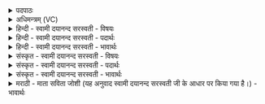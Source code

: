 <details><summary>पदपाठः</summary>

न। वै। ऊँ॒ऽइत्यूँ॑। ए॒तत्। म्रि॒यसे॒। न। रि॒ष्य॒सि॒। दे॒वान्। इत्। ए॒षि॒। प॒थिभि॒रिति॒ प॒थिऽभिः॑। सु॒गेभि॒रिति॑ सु॒ऽगेभिः॑। यत्र॑। आस॑ते। सु॒कृत॒ इति॑ सु॒ऽकृतः॑। यत्र॑। ते। य॒युः। तत्र॑। त्वा॒। दे॒वः। स॒वि॒ता। द॒धा॒तु॒। १६।
</details>

<details><summary>अधिमन्त्रम् (VC)</summary>

- सविता देवता
- प्रजापतिर्ऋषिः
- विराड्जगती
- निषादः
</details>

<details><summary>हिन्दी - स्वामी दयानन्द सरस्वती - विषयः</summary>

अब मनुष्य कैसे हों, इस विषय को अगले मन्त्र में कहा है ॥
</details>

<details><summary>हिन्दी - स्वामी दयानन्द सरस्वती - पदार्थः</summary>

पदार्थान्वयभाषाः -  हे विद्यार्थी ! (यत्र) जहाँ (ते) वे (सुकृतः) धर्मात्मा योगी विद्वान् (आसते) बैठते और सुख को (ययुः) प्राप्त होते हैं वा (यत्र) जहाँ (सुगेभिः) सुख से जाने योग्य (पथिभिः) मार्गों से तू (देवान्) दिव्य अच्छे-अच्छे गुण वा विद्वानों को (एषि) प्राप्त होता है और जहाँ (एतत्) यह पूर्वोक्त सब वृत्तान्त (उ) तो वर्त्तमान है और स्थिर हुआ तू (न) नहीं (म्रियसे) नष्ट हो (न, वै) नहीं (रिष्यसि) दूसरे का नाश करे (तत्र) वहाँ (इत्) ही (त्वा) तुझे (सविता) समस्त जगत् का उत्पन्न करनेवाला परमेश्वर (देवः) जोकि आप प्रकाशमान है, वह (दधातु) स्थापन करे ॥१६ ॥
</details>

<details><summary>हिन्दी - स्वामी दयानन्द सरस्वती - भावार्थः</summary>

भावार्थभाषाः -  जो मनुष्य अपने-अपने रूप को जानें तो अविनाशीभाव को जान सकें, जो धर्मयुक्त मार्ग से चलें तो अच्छे कर्म करनेहारों के आनन्द को पावें, जो परमात्मा की सेवा करें तो जीवों को सत्यमार्ग में स्थापन करें ॥१६ ॥
</details>

<details><summary>संस्कृत - स्वामी दयानन्द सरस्वती - विषयः</summary>

अथ मनुष्याः कीदृशा भवेयुरित्याह ॥
</details>

<details><summary>संस्कृत - स्वामी दयानन्द सरस्वती - पदार्थः</summary>

पदार्थान्वयभाषाः -  हे विद्यार्थिन् ! यत्र ते सृकृत आसते सुखं ययुर्यत्र सुगेभिः पथिभिस्त्वं देवानेषि यत्रैतदु वर्त्तते स्थितस्त्वं न म्रियसे न वै रिष्यसि तत्रेत्त्वा सविता देवो दधातु ॥१६ ॥
</details>

<details><summary>संस्कृत - स्वामी दयानन्द सरस्वती - भावार्थः</summary>

भावार्थभाषाः -  यदि मनुष्याः स्वस्वरूपं जानीयुस्तर्हि तेऽविनाशित्वं विद्युः। यदि धर्म्येण मार्गेण गच्छेयुस्तर्हि सुकृतामानन्दं प्राप्नुयुः। यदि परमात्मानं सेवेरँस्तर्हि सत्ये मार्गे जीवान् दध्युः ॥१६ ॥
</details>

<details><summary>मराठी - माता सविता जोशी (यह अनुवाद स्वामी दयानन्द सरस्वती जी के आधार पर किया गया है।) - भावार्थः</summary>

भावार्थभाषाः -  जी माणसे आपले स्वरूप जाणतात ती अविनाशी तत्त्व जाणू शकतात. जी धर्मयुक्त मार्गाने चालतात, ती सत्कर्म करण्याचा आनंद मिळवू शकतात. जी माणसे परमेश्वराची सेवा करतात. जी जीवांना सत्य मार्गाने नेऊ शकतात.
</details>